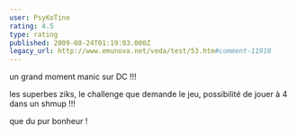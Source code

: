 ```yaml
---
user: PsyKoTine
rating: 4.5
type: rating
published: 2009-08-24T01:19:03.000Z
legacy_url: http://www.emunova.net/veda/test/53.htm#comment-11918
---
```

un grand moment manic sur DC !!!

les superbes ziks, le challenge que demande le jeu, possibilité de jouer à 4 dans un shmup !!!

que du pur bonheur !